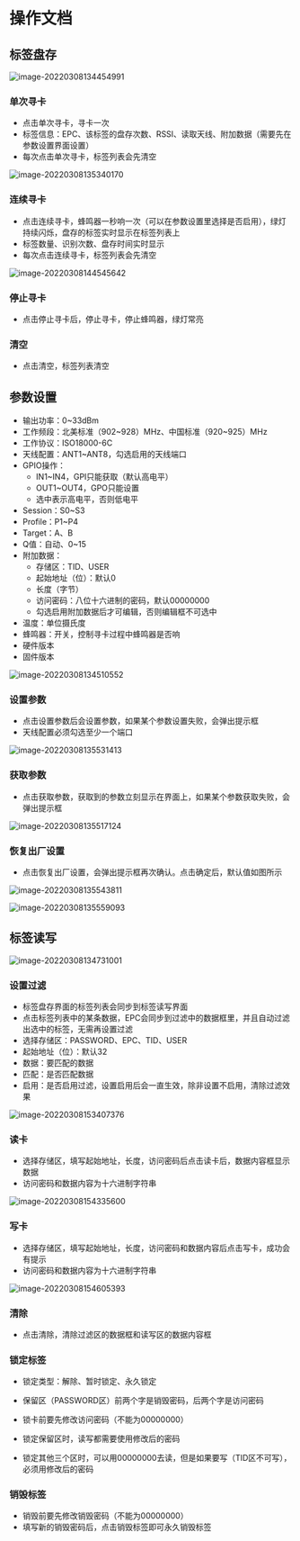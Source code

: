 # 操作文档

## 标签盘存

![image-20220308134454991](E:\markdown\Seuic\R102s\操作文档.assets\image-20220308134454991.png)

### 单次寻卡

- 点击单次寻卡，寻卡一次
- 标签信息：EPC、该标签的盘存次数、RSSI、读取天线、附加数据（需要先在参数设置界面设置）
- 每次点击单次寻卡，标签列表会先清空

![image-20220308135340170](E:\markdown\Seuic\R102s\操作文档.assets\image-20220308135340170.png)

### 连续寻卡

- 点击连续寻卡，蜂鸣器一秒响一次（可以在参数设置里选择是否启用），绿灯持续闪烁，盘存的标签实时显示在标签列表上
- 标签数量、识别次数、盘存时间实时显示
- 每次点击连续寻卡，标签列表会先清空

![image-20220308144545642](E:\markdown\Seuic\R102s\操作文档.assets\image-20220308144545642.png)

### 停止寻卡

- 点击停止寻卡后，停止寻卡，停止蜂鸣器，绿灯常亮

### 清空

- 点击清空，标签列表清空

## 参数设置

- 输出功率：0~33dBm
- 工作频段：北美标准（902~928）MHz、中国标准（920~925）MHz
- 工作协议：ISO18000-6C
- 天线配置：ANT1~ANT8，勾选启用的天线端口
- GPIO操作：
  - IN1~IN4，GPI只能获取（默认高电平）
  - OUT1~OUT4，GPO只能设置
  - 选中表示高电平，否则低电平
- Session：S0~S3
- Profile：P1~P4
- Target：A、B
- Q值：自动、0~15
- 附加数据：
  - 存储区：TID、USER
  - 起始地址（位）：默认0
  - 长度（字节）
  - 访问密码：八位十六进制的密码，默认00000000
  - 勾选启用附加数据后才可编辑，否则编辑框不可选中
- 温度：单位摄氏度
- 蜂鸣器：开关，控制寻卡过程中蜂鸣器是否响
- 硬件版本
- 固件版本

![image-20220308134510552](E:\markdown\Seuic\R102s\操作文档.assets\image-20220308134510552.png)

### 设置参数

- 点击设置参数后会设置参数，如果某个参数设置失败，会弹出提示框
- 天线配置必须勾选至少一个端口

![image-20220308135531413](E:\markdown\Seuic\R102s\操作文档.assets\image-20220308135531413.png)

### 获取参数

- 点击获取参数，获取到的参数立刻显示在界面上，如果某个参数获取失败，会弹出提示框

![image-20220308135517124](E:\markdown\Seuic\R102s\操作文档.assets\image-20220308135517124.png)

### 恢复出厂设置

- 点击恢复出厂设置，会弹出提示框再次确认。点击确定后，默认值如图所示

![image-20220308135543811](E:\markdown\Seuic\R102s\操作文档.assets\image-20220308135543811.png)

![image-20220308135559093](E:\markdown\Seuic\R102s\操作文档.assets\image-20220308135559093.png)

## 标签读写

![image-20220308134731001](E:\markdown\Seuic\R102s\操作文档.assets\image-20220308134731001.png)

### 设置过滤

- 标签盘存界面的标签列表会同步到标签读写界面
- 点击标签列表中的某条数据，EPC会同步到过滤中的数据框里，并且自动过滤出选中的标签，无需再设置过滤
- 选择存储区：PASSWORD、EPC、TID、USER
- 起始地址（位）：默认32
- 数据：要匹配的数据
- 匹配：是否匹配数据
- 启用：是否启用过滤，设置启用后会一直生效，除非设置不启用，清除过滤效果

![image-20220308153407376](E:\markdown\Seuic\R102s\操作文档.assets\image-20220308153407376.png)

### 读卡

- 选择存储区，填写起始地址，长度，访问密码后点击读卡后，数据内容框显示数据
- 访问密码和数据内容为十六进制字符串

![image-20220308154335600](E:\markdown\Seuic\R102s\操作文档.assets\image-20220308154335600.png)

### 写卡

- 选择存储区，填写起始地址，长度，访问密码和数据内容后点击写卡，成功会有提示
- 访问密码和数据内容为十六进制字符串

![image-20220308154605393](E:\markdown\Seuic\R102s\操作文档.assets\image-20220308154605393.png)

### 清除

- 点击清除，清除过滤区的数据框和读写区的数据内容框

### 锁定标签

- 锁定类型：解除、暂时锁定、永久锁定

- 保留区（PASSWORD区）前两个字是销毁密码，后两个字是访问密码
- 锁卡前要先修改访问密码（不能为00000000）

- 锁定保留区时，读写都需要使用修改后的密码
- 锁定其他三个区时，可以用00000000去读，但是如果要写（TID区不可写），必须用修改后的密码

### 销毁标签

- 销毁前要先修改销毁密码（不能为00000000）
- 填写新的销毁密码后，点击销毁标签即可永久销毁标签

